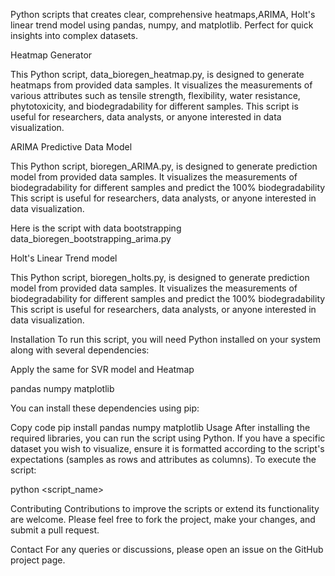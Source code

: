 Python scripts that creates clear, comprehensive heatmaps,ARIMA, Holt's linear trend model using pandas, numpy, and matplotlib. Perfect for quick insights into complex datasets.

Heatmap Generator

This Python script, data_bioregen_heatmap.py, is designed to generate heatmaps from provided data samples. It visualizes the measurements of various attributes such as tensile strength, flexibility, water resistance, phytotoxicity, and biodegradability for different samples. This script is useful for researchers, data analysts, or anyone interested in data visualization.

ARIMA Predictive Data Model

This Python script, bioregen_ARIMA.py, is designed to generate prediction model from provided data samples. It visualizes the measurements of biodegradability for different samples and predict the 100% biodegradability This script is useful for researchers, data analysts, or anyone interested in data visualization.

Here is the script with data bootstrapping data_bioregen_bootstrapping_arima.py

Holt's Linear Trend model

This Python script, bioregen_holts.py, is designed to generate prediction model from provided data samples. It visualizes the measurements of biodegradability for different samples and predict the 100% biodegradability This script is useful for researchers, data analysts, or anyone interested in data visualization.

Installation To run this script, you will need Python installed on your system along with several dependencies:

Apply the same for SVR model and Heatmap

pandas numpy matplotlib

You can install these dependencies using pip:

Copy code pip install pandas numpy matplotlib Usage After installing the required libraries, you can run the script using Python. If you have a specific dataset you wish to visualize, ensure it is formatted according to the script's expectations (samples as rows and attributes as columns). To execute the script:

python <script_name>

Contributing Contributions to improve the scripts or extend its functionality are welcome. Please feel free to fork the project, make your changes, and submit a pull request.

Contact For any queries or discussions, please open an issue on the GitHub project page.

